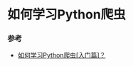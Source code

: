 # 如何学习Python爬虫

### 参考
* [如何学习Python爬虫[入门篇]？](https://zhuanlan.zhihu.com/p/21479334?f3fb8ead20=e9b4474ce51d4f8f29cfc4d9d21732a7)